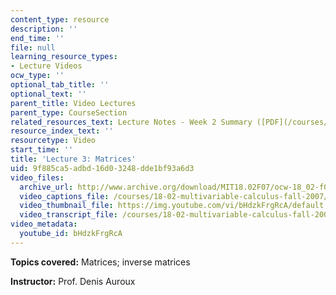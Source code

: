 ```yaml
---
content_type: resource
description: ''
end_time: ''
file: null
learning_resource_types:
- Lecture Videos
ocw_type: ''
optional_tab_title: ''
optional_text: ''
parent_title: Video Lectures
parent_type: CourseSection
related_resources_text: Lecture Notes - Week 2 Summary ([PDF](/courses/18-02-multivariable-calculus-fall-2007/resources/lec_week2))
resource_index_text: ''
resourcetype: Video
start_time: ''
title: 'Lecture 3: Matrices'
uid: 9f885ca5-adbd-16d0-3248-dde1bf93a6d3
video_files:
  archive_url: http://www.archive.org/download/MIT18.02F07/ocw-18_02-f07-lec03_300k.mp4
  video_captions_file: /courses/18-02-multivariable-calculus-fall-2007/f4316cf7e2da5a49bbb4fee95d4989d3_bHdzkFrgRcA.vtt
  video_thumbnail_file: https://img.youtube.com/vi/bHdzkFrgRcA/default.jpg
  video_transcript_file: /courses/18-02-multivariable-calculus-fall-2007/8cee7d239b4595b8afbd6d674ace575d_bHdzkFrgRcA.pdf
video_metadata:
  youtube_id: bHdzkFrgRcA
---
```


**Topics covered:** Matrices; inverse matrices

**Instructor:** Prof. Denis Auroux